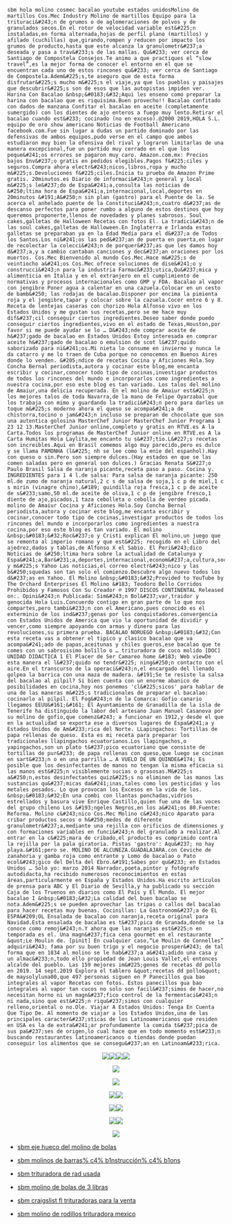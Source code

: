 
```
sbm hola molino cosmec bacalao youtube estados unidosMolino de martillos Cos.Mec Industry Molino de martillos Equipo para la trituraci&#243;n de grumos o de aglomeraciones de polvos y de granulados secos.En el rotor de velocidad variable est&#225;n instaladas,en forma alternada,hojas de perfil plano (martillos) y afilado (cuchillas) que,girando,rompen y reducen por impacto los grumos de producto,hasta que este alcanza la granulometr&#237;a deseada y pasa a trav&#233;s de las mallas. Qu&#233; ver cerca de Santiago de Compostela Consejos.Te animo a que practiques el “slow travel”,es la mejor forma de conocer el entorno en el que se encuentran cada uno de estos rincones qu&#233; ver cerca de Santiago de Compostela.Adem&#225;s,te aseguro que de esta forma disfrutar&#225;s mucho m&#225;s el viaje,ya que los pueblos y paisajes que descubrir&#225;s son de esos que las autopistas impiden ver. Harina Con Bacalao &nbsp;&#0183;&#32;Aqui les enseno como preparar la harina con bacalao que es riquisima.Buen provecho!! Bacalao confitado con dados de manzana Confitar el bacalao en aceite (completamente sumergido) con los dientes de ajo enteros a fuego muy lento.Retirar el bacalao cuando est&#233; cocinado (no en exceso).@2000 2019,HOLA S.L. equipo de oro show americano Noticias de Football Americano facebook.com.Fue sin lugar a dudas un partido dominado por las defensivas de ambos equipos,pudo verse en el campo que ambos estudiaron muy bien la ofensiva del rival y lograron limitarlas de una manera excepcional,fue un partido muy cerrado en el que los peque&#241;os errores se pagaron muy caro. Amazon.com.mx: Precios bajos Env&#237;o gratis en pedidos elegibles.Pagos f&#225;ciles y seguros.Compra ahora electr&#243;nicos,libros,ropa y mucho m&#225;s.Devoluciones f&#225;ciles.Inicia tu prueba de Amazon Prime gratis. 20minutos.es Diario de informaci&#243;n general y local m&#225;s le&#237;do de Espa&#241;a,consulta las noticias de &#250;ltima hora de Espa&#241;a,internacional,local,deportes en 20minutos &#191;A&#250;n sin plan (gastro) para el Puente de la. Se acerca el anhelado puente de la Constituci&#243;n,cuatro d&#237;as de descanso perfectos para poner rumbo a alguno de estos destinos que hoy queremos proponerte,llenos de novedades y planes sabrosos. Soul cakes,galletas de Halloween Recetas con fotos El. La tradici&#243;n de las soul cakes,galletas de Halloween.En Inglaterra e Irlanda estas galletas se preparaban ya en la Edad Media para el d&#237;a de Todos los Santos.Los ni&#241;os las ped&#237;an de puerta en puerta,en lugar de recolectar la colecci&#243;n de porquer&#237;as que les damos hoy d&#237;a,y a cambio cantaban canciones y dec&#237;an oraciones por los muertos. Cos.Mec Bienvenido al mundo Cos.Mec.Hace m&#225;s de veintiocho a&#241;os Cos.Mec ofrece soluciones de dise&#241;o y construcci&#243;n para la industria Farmac&#233;utica,Qu&#237;mica y alimenticia en Italia y en el extranjero en el cumplimiento de normativas y procesos internacionales como GMP y FDA. Bacalao al vapor con jengibre Poner agua a calentar en una cazuela.Colocar en un cesto de bamb&#250; las rodajas de bacalao.Disponer por encima la pimienta roja y el jengibre,tapar y colocar sobre la cazuela.Cocer entre 6 y 8. Receta de lentejas caseras con chorizo Hola Alfonso vivo en los Estados Unidos y me gustan sus recetas,pero se me hace muy dif&#237;cil conseguir ciertos ingredientes.Deseo saber donde puedo conseguir ciertos ingredientes,vivo en el estado de Texas,Houston,por favor si me puede ayudar se lo … D&#243;nde comprar aceite de h&#237;gado de bacalao en Estados Unidos Estoy interesada en comprar aceite h&#237;gado de bacalao o emulsion de scot l&#237;quido saborizado para ni&#241;os.Mi nieta lo consume en invierno y nunca le da catarro y me lo traen de Cuba porque no conocemos en Buenos Aires donde lo venden. &#205;ndice de recetas Cocina y Aficiones Hola.Soy Concha Bernal periodista,autora y cocinar este blog,me encanta escribir y cocinar,conocer todo tipo de cocinas,investigar productos de todos los rincones del mundo e incorporarlos como ingredientes a nuestra cocina,por eso este blog es tan variado. Los talos del molino de Amaiur,una delicia recuperada. En el molino de Amaiur est&#225;n los mejores talos de toda Navarra,de la mano de Felipe Oyarzabal que los trabaja con mimo y guardando la tradici&#243;n pero para darles un toque m&#225;s moderno ahora el queso se acompa&#241;a de chistorra,tocino o jam&#243;n incluso se preparan de chocolate que son una autentica golosina MasterChef Junior MasterChef Junior Programa 1 23 12 13.MasterChef Junior online,completo y gratis en RTVE.es A la Carta.Todos los programas de MasterChef Junior online en RTVE.es A la Carta Humitas Hola Laylita,me encanto tu s&#237;tio.L&#227;s recetas son increibles.Aqui en Brasil comemos algo muy parecido,pero es dulce y se llama PAMONHA (l&#225; nh se lee como la enie del espanhol).Hay con queso o sin.Pero son siempre dulces.(Hay estados en que se las comen saladas pero en general son dulces.) Gracias Renata S&#227;o Paulo Brasil Salsa de naranja picante,receta paso a paso. Cocina y. INGREDIENTES para 1 4 l.de salsa: Para salsa de naranja picante: 250 ml.de zumo de naranja natural,2 c s de salsa de soja,1 c p de miel,1 c s mirin (vinagre chino),&#189; guindilla roja fresca,1 c p de aceite de s&#233;samo,50 ml.de aceite de oliva,1 c p de jengibre fresco,1 diente de ajo,picados,1 taza cebolleta o cebolla de verdeo picada. molino de Amaiur Cocina y Aficiones Hola.Soy Concha Bernal periodista,autora y cocinar este blog,me encanta escribir y cocinar,conocer todo tipo de cocinas,investigar productos de todos los rincones del mundo e incorporarlos como ingredientes a nuestra cocina,por eso este blog es tan variado. El molino &nbsp;&#0183;&#32;Roc&#237;o y Cristi explican El molino,un juego que se remonta al imperio romano y que est&#225; recogido en el Libro del ajedrez,dados y tablas,de Alfonso X el Sabio. El Peri&#243;dico Noticias de &#250;ltima hora sobre la actualidad de Catalunya y Espa&#241;a,Bar&#231;a,deportes,internacional,econom&#237;a,cultura,sociedad y m&#225;s Yahoo Las noticias,el correo electr&#243;nico y las b&#250;squedas son tan solo el comienzo.Descubre algo nuevo todos los d&#237;as en Yahoo. El Molino &nbsp;&#0183;&#32;Provided to YouTube by The Orchard Enterprises El Molino &#183; Teodoro Bello Corridos Prohibidos y Famosos Con Su Creador ℗ 1997 DISCOS CONTINENTAL Released on:. Opini&#243;n Publicada: Sim&#243;n Bol&#237;var,traidor y genocida Hola Luis.Concuerdo contigo en gran parte de lo que nos compartes,pero tambi&#233;n con el Americano,pues conocido es el exterminio de los ind&#237;genas por los conquistadores.convergencia con Estados Unidos de America que vio la oportunidad de dividir y vencer,como siempre apoyando con armas y dinero para las revoluciones,su primera prueba. BACALAO NORUEGO &nbsp;&#0183;&#32;Con esta receta vas a obtener el tipico y clasico bacalao que va acompa&#241;ado de papas,aceitunas y chiles gueros,ese bacalao que te comes con un sabrosisimo bolillo o … trituradora de coco molido [DOC] UNIDAD DIDACTICA 1 El Placer de Ser Camareo home &#183; Web viewDe esta manera el l&#237;quido no tendr&#225; ning&#250;n contacto con el aire.En el transcurso de la operaci&#243;n,el encargado del llenado golpea la barrica con una maza de madera. &#191;Se te resiste la salsa del bacalao al pilpil? Si bien cuenta con un enorme abanico de posibilidades en cocina,hoy nos ponemos 'cl&#225;sicos' para hablar de una de las maneras m&#225;s tradicionales de preparar el bacalao: cocinarlo al pilpil. El Fog&#243;n de la Comarca: Gofio canario llegamos EEUU&#161;&#161; El Ayuntamiento de Granadilla de la isla de Tenerife ha distinguido la labor del artesano Juan Manuel Casanova por su molino de gofio,que comenz&#243; a funcionar en 1912,y desde el que en la actualidad se exporta ese a diversos lugares de Espa&#241;a y Estados Unidos de Am&#233;rica del Norte. LLapingachos: Tortillas de papa rellenas de queso. Esta es mi receta para preparar los tradicionales llapingachos ecuatorianos.Los llapingachos,o yapingachos,son un plato t&#237;pico ecuatoriano que consiste de tortillas de pur&#233; de papa rellenas con queso,que luego se cocinan en sart&#233;n o en una parrilla … A VUELO DE UN QUINDE&#174; Es posible que los desinfectantes de manos no tengan la misma eficacia si las manos est&#225;n visiblemente sucias o grasosas.M&#225;s a&#250;n,estos desinfectantes quiz&#225;s no eliminen de las manos las sustancias qu&#237;micas da&#241;inas,tales como los pesticidas y los metales pesados. Lo que provocan los Excesos en la vida de los. &nbsp;&#0183;&#32;En una combi con llantas ponchadas,vidrios estrellados y basura vive Enrique Castillo,quien fue una de las voces del grupo chileno Los &#193;ngeles Negros,en los a&#241;os 80.Fuente: Reforma. Molino c&#243;nico Cos.Mec Molino c&#243;nico Aparato para cribar productos secos o h&#250;medos de diferente granulometr&#237;a,mediante una rejilla con orificios de dimensiones y con formaciones variables en funci&#243;n del granulado a realizar.Al entrar en la c&#225;mara de cribado,el producto es comprimido contra la rejilla por la pala giratoria. Pistas 'gastro': Aqu&#237; no hay playa.&#161;pero se. MOLINO DE ALCUNEZA.GUADALAJARA.con Ceviche de zanahoria y gamba roja como entrante y Lomo de bacalao o Pato ecol&#243;gico del Delta del Ebro.&#191;Sabes por qu&#233; en Estados Unidos … Solo yo: marzo 2014 Narrador,poeta,pintor y fotógrafo autodidacta,ha recibido numerosos reconocimientos en estas áreas,particularmente en España y Estados Unidos.Ha escrito artículos de prensa para ABC y El Diario de Sevilla,y ha publicado su sección Caja de los Truenos en diarios como El País y El Mundo. El mejor bacalao I &nbsp;&#0183;&#32;La calidad del buen bacalao se nota.Adem&#225;s se pueden aprovechar las tripas o callos del bacalao para hacer recetas muy buenas. Cocinillas: La Gastronom&#237;a de EL ESPA&#209;OL Ensalada de bacalao con naranja,receta original para Navidad.Esta ensalada de bacalao es t&#237;pica de Granada,donde se la conoce como remoj&#243;n.Y ahora que las naranjas est&#225;n en temporada es el. Una magn&#237;fica cena gourmet en el restaurante &quot;Le Moulin de. [pinit] En cualquier caso,“Le Moulin de Connelles” adquiri&#243; fama por su buen trigo y el negocio prosper&#243; de tal forma que en 1834 al molino se le hab&#237;a a&#241;adido una casa y un almac&#233;n,todo ello propiedad de Jean Louis Vallet,el entonces alcalde del pueblo. Las 159 mejores im&#225;genes de recetas dd pollo en 2019. 14 sept.2019 Explora el tablero &quot;recetas dd pollo&quot; de maysolyluna00,que 497 personas siguen en P Panecillos gua bao integrales al vapor Recetas con fotos. Estos panecillos gua bao integrales al vapor tan cucos no solo son facil&#237;simos de hacer,no necesitan horno ni un magn&#237;fico control de la fermentaci&#243;n ni nada,sino que est&#225;n riqu&#237;simos con cualquier relleno,oriental o no.Ole. Viajar A Estados Unidos: Tenga En Cuenta Que Tipo De. Al momento de viajar a los Estados Unidos,una de las principales caracter&#237;sticas de los Latinoamericanos que residen en USA es la de extra&#241;ar profundamente la comida t&#237;pica de sus pa&#237;ses de origen,lo cual hace que en todo momento est&#233;n buscando restaurantes latinoamericanos o tiendas donde puedan conseguir los alimentos que se consegu&#237;an en Latinoam&#233;rica. 
```

<div align="center">

<a href="https://es-mill.shibang-china.com/github&k=sbm+hola+molino+cosmec+bacalao+youtube+estados+unidos"><img src="https://static.shibang-china.com/es/mill/index.jpg"></a><a href="https://es-mill.shibang-china.com/materials.htmlgithub&k=sbm+hola+molino+cosmec+bacalao+youtube+estados+unidos"><img src="https://static.shibang-china.com/es/mill/materials.jpg"></a><a href="https://es-mill.shibang-china.com/about.htmlgithub&k=sbm+hola+molino+cosmec+bacalao+youtube+estados+unidos"><img src="https://static.shibang-china.com/es/mill/about.jpg"></a><a href="https://es-mill.shibang-china.com/contact.htmlgithub&k=sbm+hola+molino+cosmec+bacalao+youtube+estados+unidos"><img src="https://static.shibang-china.com/es/mill/contact.jpg"></a>

<a href="https://es-mill.shibang-china.com/github&k=sbm+hola+molino+cosmec+bacalao+youtube+estados+unidos"><img src="https://static.shibang-china.com/es/mill/banner.jpg"></a>

<a href="https://swt.shibang-china.com/github&k=sbm+hola+molino+cosmec+bacalao+youtube+estados+unidos"><img src="https://static.shibang-china.com/es/mill/chat.jpg"></a>

<a href="https://es-mill.shibang-china.com/products/vertical-roller-mill.htmlgithub&k=sbm+hola+molino+cosmec+bacalao+youtube+estados+unidos"><img src="https://static.shibang-china.com/es/mill/vertical.jpg"></a><a href="https://es-mill.shibang-china.com/products/raymond-mill.htmlgithub&k=sbm+hola+molino+cosmec+bacalao+youtube+estados+unidos"><img src="https://static.shibang-china.com/es/mill/raymond.jpg"></a>

<a href="https://es-mill.shibang-china.com/products/ultrafine-grinding-mill.htmlgithub&k=sbm+hola+molino+cosmec+bacalao+youtube+estados+unidos"><img src="https://static.shibang-china.com/es/mill/ultrafine.jpg"></a><a href="https://es-mill.shibang-china.com/products/trapezium-grinding-mill.htmlgithub&k=sbm+hola+molino+cosmec+bacalao+youtube+estados+unidos"><img src="https://static.shibang-china.com/es/mill/trapezium.jpg"></a>

<a href="https://es-mill.shibang-china.com/products/ball-mill.htmlgithub&k=sbm+hola+molino+cosmec+bacalao+youtube+estados+unidos"><img src="https://static.shibang-china.com/es/mill/ball.jpg"></a><a href="https://es-mill.shibang-china.com/products/hammer-mill.htmlgithub&k=sbm+hola+molino+cosmec+bacalao+youtube+estados+unidos"><img src="https://static.shibang-china.com/es/mill/hammer.jpg"></a>

<a href="https://swt.shibang-china.com/github&k=sbm+hola+molino+cosmec+bacalao+youtube+estados+unidos"><img src="https://static.shibang-china.com/es/mill/case.jpg"></a>

</div>


* [sbm eje hueco del molino de bolas](sbm%20eje%20hueco%20del%20molino%20de%20bolas.md)

* [sbm molinos de barras% c4% b1nstrucción% c4% b1ons](sbm%20molinos%20de%20barras%25%20c4%25%20b1nstrucci%C3%B3n%25%20c4%25%20b1ons.md)

* [sbm trituradora de rad usada](sbm%20trituradora%20de%20rad%20usada.md)

* [sbm molino de bolas de 3 libras](sbm%20molino%20de%20bolas%20de%203%20libras.md)

* [sbm craigslist fl trituradoras para la venta](sbm%20craigslist%20fl%20trituradoras%20para%20la%20venta.md)

* [sbm molino de rodillos trituradora mexico](sbm%20molino%20de%20rodillos%20trituradora%20mexico.md)